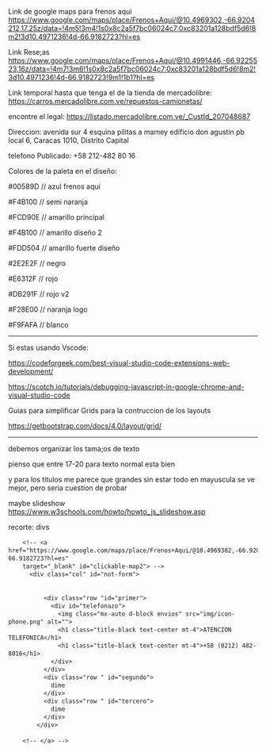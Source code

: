 
Link de google maps para frenos aqui
https://www.google.com/maps/place/Frenos+Aqui/@10.4969302,-66.9204212,17.25z/data=!4m5!3m4!1s0x8c2a5f7bc06024c7:0xc83201a128bdf5d6!8m2!3d10.4971236!4d-66.9182723?hl=es

Link Rese;as
https://www.google.com/maps/place/Frenos+Aqui/@10.4991446,-66.9225523,16z/data=!4m7!3m6!1s0x8c2a5f7bc06024c7:0xc83201a128bdf5d6!8m2!3d10.4971236!4d-66.9182723!9m1!1b1?hl=es

Link temporal hasta que tenga el de la tienda de mercadolibre:
https://carros.mercadolibre.com.ve/repuestos-camionetas/

encontre el legal:
https://listado.mercadolibre.com.ve/_CustId_207048687 

Direccion:
avenida sur 4 esquina pilitas a mamey edificio don agustin pb local 6, Caracas 1010, Distrito Capital

telefono Publicado:
+58 212-482 80 16

Colores de la paleta en el diseño:

#00589D // azul frenos aqui

#F4B100 // semi naranja

#FCD90E // amarillo principal

#F4B100 // amarillo diseño 2

#FDD504 // amarillo fuerte diseño

#2E2E2F // negro

#E6312F // rojo

#DB291F // rojo v2

#F28E00 // naranja logo

#F9FAFA // blanco

------------------------------------------------

Si estas usando Vscode:

https://codeforgeek.com/best-visual-studio-code-extensions-web-development/

https://scotch.io/tutorials/debugging-javascript-in-google-chrome-and-visual-studio-code

Guias para simplificar Grids para la contruccion de los layouts

https://getbootstrap.com/docs/4.0/layout/grid/


--------------------------------------------------------

debemos organizar los tama;os de texto

pienso que entre 17-20 para texto normal esta bien

y para los titulos me parece que grandes sin estar todo en mayuscula se ve mejor, pero seria cuestion de probar


maybe slideshow
https://www.w3schools.com/howto/howto_js_slideshow.asp


recorte: divs

        <!-- <a href="https://www.google.com/maps/place/Frenos+Aqui/@10.4969302,-66.9204212,17.25z/data=!4m5!3m4!1s0x8c2a5f7bc06024c7:0xc83201a128bdf5d6!8m2!3d10.4971236!4d-66.9182723?hl=es"
        target="_blank" id="clickable-map2"> -->
          <div class="col" id="not-form">


              <div class="row "id="primer">
                <div id="telefonazo">
                  <img class="mx-auto d-block envios" src="img/icon-phone.png" alt="">
                  <h1 class="title-black text-center mt-4">ATENCION TELEFONICA</h1>
                  <h1 class="title-black text-center mt-4">+58 (0212) 482-8016</h1>
                </div>
              </div>
              <div class="row " id="segundo">
                dime
              </div>
              <div class="row " id="tercero">
                dime
              </div>
            </div>

        <!-- </a> -->